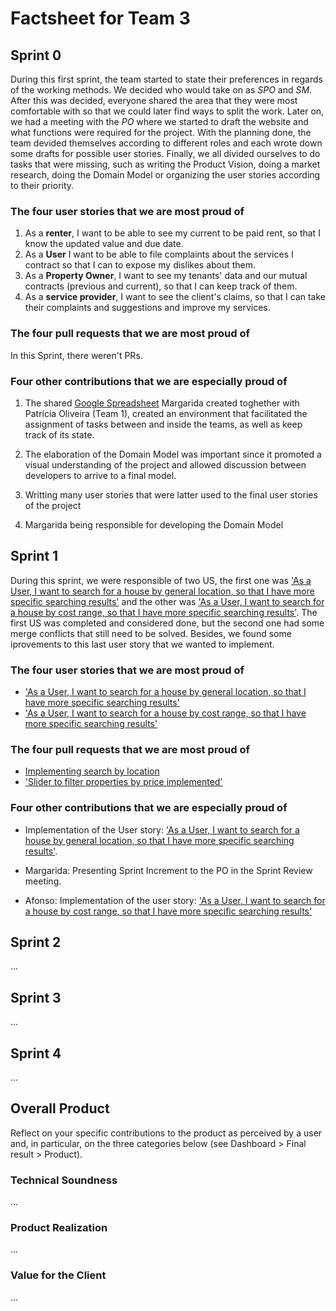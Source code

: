 # Factsheet for Team 3 

## Sprint 0

During this first sprint, the team started to state their preferences in regards of the working methods. We decided who would take on as *SPO* and *SM*. After this was decided, everyone shared the area that they were most comfortable with so that we could later find ways to split the work.
Later on, we had a meeting with the *PO* where we started to draft the website and what functions were required for the project. With the planning done, the team devided themselves according to different roles and each wrote down some drafts for possible user stories.
Finally, we all divided ourselves to do tasks that were missing, such as writing the Product Vision, doing a market research, doing the Domain Model or organizing the user stories according to their priority.


### The four user stories that we are most proud of


 1. As a **renter**, I want to be able to see my current to be paid rent, so that I know the updated value and due date.
 2. As a **User** I want to be able to file complaints about the services I contract so that I can to expose my dislikes about them.
 3. As a **Property Owner**, I want to see my tenants' data and our mutual contracts (previous and current), so that I can keep track of them.
 4. As a **service provider**, I want to see the client's claims, so that I can take their complaints and suggestions and improve my services.


### The four pull requests that we are most proud of

In this Sprint, there weren't PRs.

### Four other contributions that we are especially proud of

1. The shared [Google Spreadsheet](https://docs.google.com/spreadsheets/d/12-TqostcRgZ4Utd63FHXF8R2RWtocwdAFs32cudrV6E/edit#gid=115740560) Margarida created toghether with Patrícia Oliveira (Team 1), created an environment that facilitated the assignment of tasks between and inside the teams, as well as keep track of its state. 

2. The elaboration of the Domain Model was important since it promoted a visual understanding of the project and allowed discussion between developers to arrive to a final model.

3. Writting many user stories that were latter used to the final user stories of the project

4. Margarida being responsible for developing the Domain Model



## Sprint 1

During this sprint, we were responsible of two US, the first one was ['As a User, I want to search for a house by general location, so that I have more specific searching results'](https://github.com/FEUP-MEIC-DS-2022-1MEIC06/DS/issues/13) and the other was ['As a User, I want to search for a house by cost range, so that I have more specific searching results'](https://github.com/FEUP-MEIC-DS-2022-1MEIC06/DS/issues/30). The first US was completed and considered done, but the second one had some merge conflicts that still need to be solved. Besides, we found some iprovements to this last user story that we wanted to implement.

### The four user stories that we are most proud of

 * ['As a User, I want to search for a house by general location, so that I have more specific searching results'](https://github.com/FEUP-MEIC-DS-2022-1MEIC06/DS/issues/13)
 * ['As a User, I want to search for a house by cost range, so that I have more specific searching results'](https://github.com/FEUP-MEIC-DS-2022-1MEIC06/DS/issues/30)
 


### The four pull requests that we are most proud of

* [Implementing search by location](https://github.com/FEUP-MEIC-DS-2022-1MEIC06/DS/pull/14)
* ['Slider to filter properties by price implemented'](https://github.com/FEUP-MEIC-DS-2022-1MEIC06/DS/pull/46)

### Four other contributions that we are especially proud of

* Implementation of the User story: ['As a User, I want to search for a house by general location, so that I have more specific searching results'](https://github.com/FEUP-MEIC-DS-2022-1MEIC06/DS/issues/13).

* Margarida: Presenting Sprint Increment to the PO in the Sprint Review meeting.

* Afonso: Implementation of the user story: ['As a User, I want to search for a house by cost range, so that I have more specific searching results'](https://github.com/FEUP-MEIC-DS-2022-1MEIC06/DS/issues/30)


## Sprint 2

...


## Sprint 3

...


## Sprint 4

...


## Overall Product

Reflect on your specific contributions to the product as perceived by a user and, in particular, on the three categories below (see Dashboard > Final result > Product).


### Technical Soundness

...


### Product Realization

...


### Value for the Client

...
